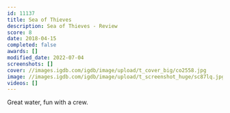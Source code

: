 ```yaml
---
id: 11137
title: Sea of Thieves
description: Sea of Thieves - Review
score: 8
date: 2018-04-15
completed: false
awards: []
modified_date: 2022-07-04
screenshots: []
cover: //images.igdb.com/igdb/image/upload/t_cover_big/co2558.jpg
image: //images.igdb.com/igdb/image/upload/t_screenshot_huge/sc87lq.jpg
videos: []
---
```

Great water, fun with a crew.